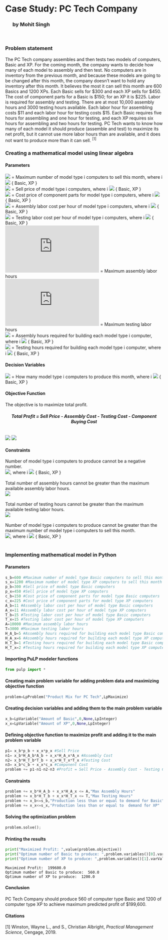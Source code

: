 
# Case Study: PC Tech Company
###       by Mohit Singh
<br>

### Problem statement

The PC Tech company assembles and then tests two models of computers, Basic and XP.
For the coming month, the company wants to decide how many of each model to
assembly and then test. No computers are in inventory from the previous month, and
because these models are going to be changed after this month, the company doesn’t want
to hold any inventory after this month. It believes the most it can sell this month are 600
Basics and 1200 XPs. Each Basic sells for $300 and each XP sells for $450. The cost of
component parts for a Basic is $150; for an XP it is $225. Labor is required for assembly
and testing. There are at most 10,000 assembly hours and 3000 testing hours available. Each
labor hour for assembling costs $11 and each labor hour for testing costs $15. Each Basic
requires five hours for assembling and one hour for testing, and each XP requires six hours
for assembling and two hours for testing. PC Tech wants to know how many of each model
it should produce (assemble and test) to maximize its net profit, but it cannot use more labor
hours than are available, and it does not want to produce more than it can sell. <sup>[1]</sup>

### Creating a mathematical model using linear algebra

#### Parameters
 
![](https://latex.codecogs.com/svg.latex?S_{i}) = Maximum number of model type i computers to sell this month, where i ![](https://latex.codecogs.com/svg.latex?\in) { Basic, XP } <br>
![](https://latex.codecogs.com/svg.latex?P_{i}) = Sell price of model type i computers, where i ![](https://latex.codecogs.com/svg.latex?\in) { Basic, XP } <br>
![](https://latex.codecogs.com/svg.latex?C_{i}) = Cost price of component parts for model type i computers, where i ![](https://latex.codecogs.com/svg.latex?\in) { Basic, XP } <br>
![](https://latex.codecogs.com/svg.latex?A_{i}) = Assembly labor cost per hour of model type i computers, where i ![](https://latex.codecogs.com/svg.latex?\in) { Basic, XP } <br>
![](https://latex.codecogs.com/svg.latex?T_{i}) = Testing labor cost per hour of model type i computers, where i ![](https://latex.codecogs.com/svg.latex?\in) { Basic, XP } <br>
![](https://latex.codecogs.com/svg.latex?A) = Maximum assembly labor hours <br>
![](https://latex.codecogs.com/svg.latex?T) = Maximum testing labor hours <br>
![](https://latex.codecogs.com/svg.latex?H_{A,i}) = Assembly hours required for building each model type i computer, where i ![](https://latex.codecogs.com/svg.latex?\in) { Basic, XP } <br>
![](https://latex.codecogs.com/svg.latex?H_{T,i}) = Testing hours required for building each model type i computer, where i ![](https://latex.codecogs.com/svg.latex?\in) { Basic, XP } <br>

#### Decision Variables
 
![](https://latex.codecogs.com/svg.latex?x_{i}) = How many model type i computers to produce this month, where i ![](https://latex.codecogs.com/svg.latex?\in) { Basic, XP }

#### Objective Function
 
The objective is to maximize total profit.<br>

#### *<center>Total Profit = Sell Price - Assembly Cost - Testing Cost - Component Buying Cost </center>* <br>

![](https://latex.codecogs.com/svg.latex?Total&space;Profit&space;=&space;\sum_{i&space;\in&space;{&space;Basic,&space;XP&space;}}&space;x_{i}&space;*&space;P_{i}&space;-&space;\sum_{i&space;\in&space;{&space;Basic,&space;XP&space;}}&space;x_{i}&space;*&space;H_{A,i}&space;*&space;A_{i})
![](https://latex.codecogs.com/svg.latex?-&space;\sum_{i&space;\in&space;{&space;Basic,&space;XP&space;}}&space;x_{i}&space;*&space;H_{T,i}&space;*&space;T_{i}&space;-&space;\sum_{i&space;\in&space;{&space;Basic,&space;XP&space;}}&space;x_{i}&space;*&space;C_{i})

#### Constraints

Number of model type i computers to produce cannot be a negative number. <br>
![](https://latex.codecogs.com/svg.latex?x_{i}&space;\geq&space;0), where i ![](https://latex.codecogs.com/svg.latex?\in) { Basic, XP }<br><br>
Total number of assembly hours cannot be greater than the maximum available assembly labor hours. <br>
![](https://latex.codecogs.com/svg.latex?$\sum_{i&space;\in&space;{&space;Basic,&space;XP&space;}}&space;x_{i}&space;*&space;H_{A,i}&space;\leq&space;A$) <br><br>
Total number of testing hours cannot be greater than the maximum available testing labor hours. <br>
![](https://latex.codecogs.com/svg.latex?$\sum_{i&space;\in&space;{&space;Basic,&space;XP&space;}}&space;x_{i}&space;*&space;H_{T,i}&space;\leq&space;T$) <br><br>
Number of model type i computers to produce cannot be greater than the maximum number of model type i computers to sell this month. <br>
![](https://latex.codecogs.com/svg.latex?$x_{i}&space;\leq&space;S_{i}$), where i ![](https://latex.codecogs.com/svg.latex?\in) { Basic, XP } <br><br>

### Implementing mathematical model in Python

#### Parameters


```python
s_b=600 #Maximum number of model type Basic computers to sell this month
s_x=1200 #Maximum number of model type XP computers to sell this month
p_b=300 #Sell price of model type Basic computers
p_x=450 #Sell price of model type XP computers
c_b=150 #Cost price of component parts for model type Basic computers
c_x=225 #Cost price of component parts for model type XP computers
A_b=11 #Assembly labor cost per hour of model type Basic computers
A_x=11 #Assembly labor cost per hour of model type XP computers
T_b=15 #Testing labor cost per hour of model type Basic computers
T_x=15 #Testing labor cost per hour of model type XP computers
A=10000 #Maximum assembly labor hours 
T=3000 #Maximum testing labor hours 
H_A_b=5 #Assembly hours required for building each model type Basic computer
H_A_x=6 #Assembly hours required for building each model type XP computer
H_T_b=1 #Testing hours required for building each model type Basic computer
H_T_x=2 #Testing hours required for building each model type XP computer
```

#### Importing PuLP modeler functions


```python
from pulp import *
```

#### Creating main problem variable for adding problem data and maximizing objective function


```python
problem=LpProblem("Product Mix for PC Tech",LpMaximize)
```

#### Creating decision variables and adding them to the main problem variable


```python
x_b=LpVariable("Amount of Basic",0,None,LpInteger)
x_x=LpVariable("Amount of XP",0,None,LpInteger)
```

#### Defining objective function to maximize profit and adding it to the main problem variable


```python
p1= x_b*p_b + x_x*p_x #Sell Price
n1= x_b*H_A_b*A_b + x_x*H_A_x*A_x #Assembly Cost
n2= x_b*H_T_b*T_b + x_x*H_T_x*T_x #Testing Cost
n3= x_b*c_b + x_x*c_x #Component Cost
problem += p1-n1-n2-n3 #Profit = Sell Price - Assembly Cost - Testing Cost - Component Cost
```

#### Constraints


```python
problem += x_b*H_A_b + x_x*H_A_x <= A,"Max Assembly Hours"
problem += x_b*H_T_b + x_x*H_T_x <= T,"Max Testing Hours"
problem += x_b<=s_b,"Production less than or equal to demand for Basic"
problem += x_x<=s_x,"Production less than or equal to  demand for XP"
```

#### Solving the optimization problem


```python
problem.solve();
```

#### Printing the results


```python
print("Maximized Profit: ",value(problem.objective))
print("Optimum number of Basic to produce: ",problem.variables()[0].varValue)
print("Optimum number of XP to produce: ",problem.variables()[1].varValue)
```

    Maximized Profit:  199600.0
    Optimum number of Basic to produce:  560.0
    Optimum number of XP to produce:  1200.0
    

#### Conclusion
PC Tech Company should produce 560 of computer type Basic and 1200 of computer type XP to achieve maximum predicted profit of $199,600.


#### Citations
[1] Winston, Wayne L., and S., Christian Albright, *Practical Management Science*, Cengage, 2019.

